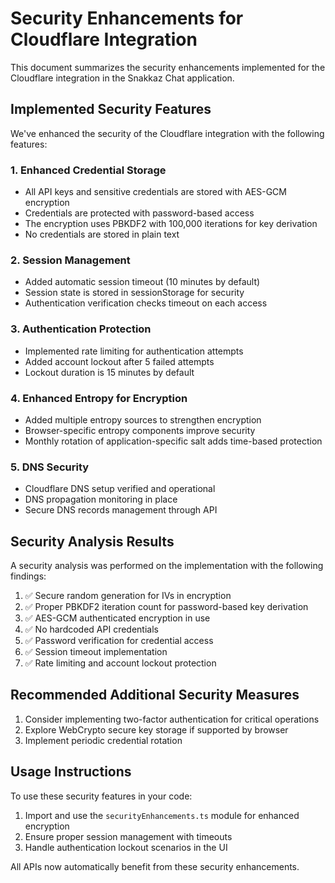 
# Security Enhancements for Cloudflare Integration

This document summarizes the security enhancements implemented for the Cloudflare integration in the Snakkaz Chat application.

## Implemented Security Features

We've enhanced the security of the Cloudflare integration with the following features:

### 1. Enhanced Credential Storage

- All API keys and sensitive credentials are stored with AES-GCM encryption
- Credentials are protected with password-based access
- The encryption uses PBKDF2 with 100,000 iterations for key derivation
- No credentials are stored in plain text

### 2. Session Management

- Added automatic session timeout (10 minutes by default)
- Session state is stored in sessionStorage for security
- Authentication verification checks timeout on each access

### 3. Authentication Protection

- Implemented rate limiting for authentication attempts
- Added account lockout after 5 failed attempts
- Lockout duration is 15 minutes by default

### 4. Enhanced Entropy for Encryption

- Added multiple entropy sources to strengthen encryption
- Browser-specific entropy components improve security
- Monthly rotation of application-specific salt adds time-based protection

### 5. DNS Security

- Cloudflare DNS setup verified and operational
- DNS propagation monitoring in place
- Secure DNS records management through API

## Security Analysis Results

A security analysis was performed on the implementation with the following findings:

1. ✅ Secure random generation for IVs in encryption
2. ✅ Proper PBKDF2 iteration count for password-based key derivation
3. ✅ AES-GCM authenticated encryption in use
4. ✅ No hardcoded API credentials
5. ✅ Password verification for credential access
6. ✅ Session timeout implementation
7. ✅ Rate limiting and account lockout protection

## Recommended Additional Security Measures

1. Consider implementing two-factor authentication for critical operations
2. Explore WebCrypto secure key storage if supported by browser
3. Implement periodic credential rotation

## Usage Instructions

To use these security features in your code:

1. Import and use the `securityEnhancements.ts` module for enhanced encryption
2. Ensure proper session management with timeouts
3. Handle authentication lockout scenarios in the UI

All APIs now automatically benefit from these security enhancements.
